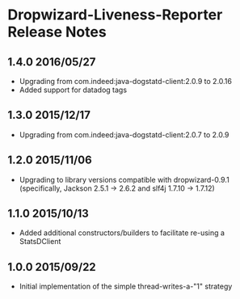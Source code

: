 # Dropwizard-Liveness-Reporter Release Notes

## 1.4.0 2016/05/27

* Upgrading from com.indeed:java-dogstatd-client:2.0.9 to 2.0.16
* Added support for datadog tags

## 1.3.0 2015/12/17

* Upgrading from com.indeed:java-dogstatd-client:2.0.7 to 2.0.9

## 1.2.0 2015/11/06

* Upgrading to library versions compatible with dropwizard-0.9.1
  (specifically, Jackson 2.5.1 -> 2.6.2 and slf4j 1.7.10 -> 1.7.12)

## 1.1.0 2015/10/13

* Added additional constructors/builders to facilitate re-using a StatsDClient

## 1.0.0 2015/09/22

* Initial implementation of the simple thread-writes-a-"1" strategy
